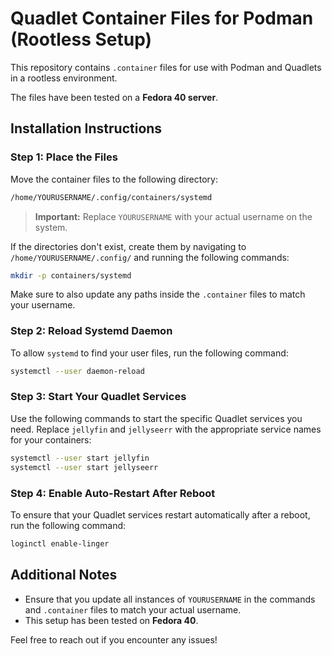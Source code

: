 # Quadlet Container Files for Podman (Rootless Setup)

This repository contains `.container` files for use with Podman and Quadlets in a rootless environment. 

The files have been tested on a **Fedora 40 server**.

## Installation Instructions

### Step 1: Place the Files

Move the container files to the following directory:

```bash
/home/YOURUSERNAME/.config/containers/systemd
```

> **Important:** Replace `YOURUSERNAME` with your actual username on the system.

If the directories don't exist, create them by navigating to `/home/YOURUSERNAME/.config/` and running the following commands:

```bash
mkdir -p containers/systemd
```

Make sure to also update any paths inside the `.container` files to match your username.

### Step 2: Reload Systemd Daemon

To allow `systemd` to find your user files, run the following command:

```bash
systemctl --user daemon-reload
```

### Step 3: Start Your Quadlet Services

Use the following commands to start the specific Quadlet services you need. Replace `jellyfin` and `jellyseerr` with the appropriate service names for your containers:

```bash
systemctl --user start jellyfin
systemctl --user start jellyseerr
```

### Step 4: Enable Auto-Restart After Reboot

To ensure that your Quadlet services restart automatically after a reboot, run the following command:

```bash
loginctl enable-linger
```

## Additional Notes

- Ensure that you update all instances of `YOURUSERNAME` in the commands and `.container` files to match your actual username.
- This setup has been tested on **Fedora 40**.

Feel free to reach out if you encounter any issues!
```
